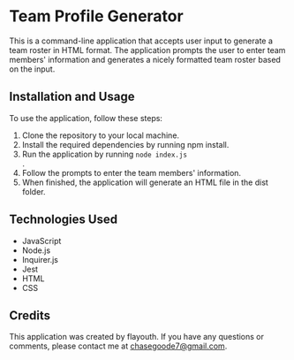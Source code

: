 <h1>Team Profile Generator</h1>
<p>This is a command-line application that accepts user input to generate a team roster in HTML format. The application prompts the user to enter team members' information and generates a nicely formatted team roster based on the input.</p>
<h2>Installation and Usage</h2>
<p>To use the application, follow these steps:</p>
<ol>
  <li>Clone the repository to your local machine.</li>
  <li>Install the required dependencies by running npm install.</li>
  <li>Run the application by running <code>node index.js</code></li>.
  <li>Follow the prompts to enter the team members' information.</li>
  <li>When finished, the application will generate an HTML file in the dist folder.</li>
</ol>
<h2>Technologies Used</h2>
<ul>
  <li>JavaScript</li>
  <li>Node.js</li>
  <li>Inquirer.js</li>
  <li>Jest</li>
  <li>HTML</li>
  <li>CSS</li>
</ul>
<h2>Credits</h2>
<p> This application was created by flayouth. If you have any questions or comments, please contact me at <a href="https://mail.google.com/mail/u/0/?tab=rm&ogbl#inbox?compose=new">chasegoode7@gmail.com</a>.</p>




